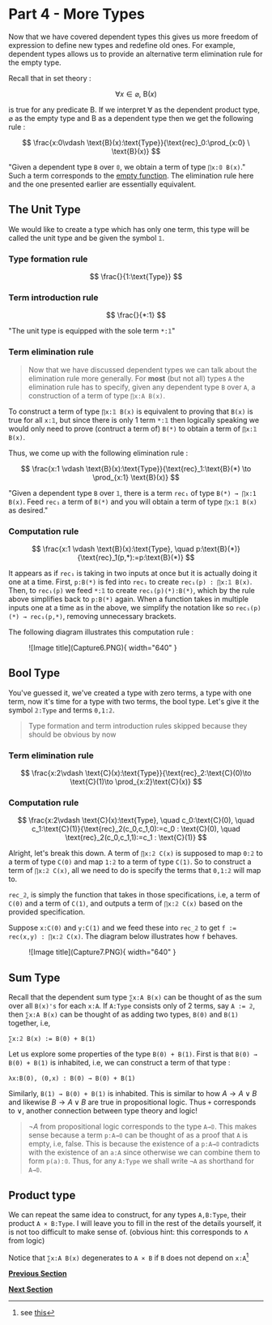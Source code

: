 # Part 4 - More Types

Now that we have covered dependent types this gives us more freedom of expression to define new types and redefine old ones. For example, dependent types allows us to provide an alternative term elimination rule for the empty type.

Recall that in set theory :

$$
\forall x\in \varnothing, \ \text{B}(x)
$$

is true for any predicate $\text{B}$. If we interpret $\forall$ as the dependent product type, $\varnothing$ as the empty type and $\text{B}$ as a dependent type then we get the following rule :

$$
\frac{x:0\vdash \text{B}(x):\text{Type}}{\text{rec}_0:\prod_{x:0} \ \text{B}(x)}
$$

"Given a dependent type `B` over `𝟘`, we obtain a term of type `∏x:𝟘 B(x)`." Such a term corresponds to the [empty function](https://en.wikipedia.org/wiki/Function_(mathematics)#empty_function). The elimination rule here and the one presented earlier are essentially equivalent. 

## The Unit Type

We would like to create a type which has only one term, this type will be called the unit type and be given the symbol `𝟙`.

### Type formation rule

$$
\frac{}{1:\text{Type}}
$$

### Term introduction rule

$$
\frac{}{*:1}
$$

"The unit type is equipped with the sole term `*:𝟙`"

### Term elimination rule

> Now that we have discussed dependent types we can talk about the elimination rule more generally. For **most** (but not all) types `A` the elimination rule has to specify, given any dependent type `B` over `A`, a construction of a term of type `∏x:A B(x)`. 

To construct a term of type `∏x:𝟙 B(x)` is equivalent to proving that `B(x)` is true for all `x:𝟙`, but since there is only 1 term `*:𝟙` then logically speaking we would only need to prove (contruct a term of) `B(*)` to obtain a term of `∏x:𝟙 B(x)`.    

Thus, we come up with the following elimination rule :

$$
\frac{x:1 \vdash \text{B}(x):\text{Type}}{\text{rec}_1:\text{B}(*) \to \prod_{x:1} \text{B}(x)}
$$

"Given a dependent type `B` over `𝟙`, there is a term `rec₁` of type `B(*) → ∏x:1 B(x)`. Feed `rec₁` a term of `B(*)` and you will obtain a term of type `∏x:𝟙 B(x)` as desired."

### Computation rule

$$
\frac{x:1 \vdash \text{B}(x):\text{Type}, \quad p:\text{B}(*)}{\text{rec}_1(p,*):=p:\text{B}(*)}
$$

It appears as if `rec₁` is taking in two inputs at once but it is actually doing it one at a time. First, `p:B(*)` is fed into `rec₁` to create `rec₁(p) : ∏x:𝟙 B(x)`. Then, to `rec₁(p)` we feed `*:𝟙` to create `rec₁(p)(*):B(*)`, which by the rule above simplifies back to `p:B(*)` again. When a function takes in multiple inputs one at a time as in the above, we simplify the notation like so `rec₁(p)(*) → rec₁(p,*)`, removing unnecessary brackets.

The following diagram illustrates this computation rule :

<figure markdown>
  ![Image title](Capture6.PNG){ width="640" }
</figure>

## Bool Type

You've guessed it, we've created a type with zero terms, a type with one term, now it's time for a type with two terms, the bool type. Let's give it the symbol `𝟚:Type` and terms `0,1:𝟚`.

> Type formation and term introduction rules skipped because they should be obvious by now

### Term elimination rule

$$
\frac{x:2\vdash \text{C}(x):\text{Type}}{\text{rec}_2:\text{C}(0)\to \text{C}(1)\to \prod_{x:2}\text{C}(x)}
$$

### Computation rule

$$
\frac{x:2\vdash \text{C}(x):\text{Type}, \quad c_0:\text{C}(0), \quad c_1:\text{C}(1)}{\text{rec}_2(c_0,c_1,0):=c_0 : \text{C}(0), \quad \text{rec}_2(c_0,c_1,1):=c_1 : \text{C}(1)}
$$

Alright, let's break this down. A term of `∏x:𝟚 C(x)` is supposed to map `0:𝟚` to a term of type `C(0)` and map `1:𝟚` to a term of type `C(1)`. So to construct a term of `∏x:𝟚 C(x)`, all we need to do is specify the terms that `0,1:𝟚` will map to. 

`rec_𝟚`, is simply the function that takes in those specifications, i.e, a term of `C(0)` and a term of `C(1)`, and outputs a term of `∏x:𝟚 C(x)` based on the provided specification. 

Suppose `x:C(0)` and `y:C(1)` and we feed these into `rec_𝟚` to get `f := rec(x,y) : ∏x:𝟚 C(x)`. The diagram below illustrates how `f` behaves.

<figure markdown>
  ![Image title](Capture7.PNG){ width="640" }
</figure>

## Sum Type

Recall that the dependent sum type `∑x:A B(x)` can be thought of as the sum over all `B(x)'s` for each `x:A`. If `A:Type` consists only of 2 terms, say `A := 𝟚`, then `∑x:A B(x)` can be thought of as adding two types, `B(0)` and `B(1)` together, i.e, 

```
∑x:𝟚 B(x) := B(0) + B(1)
```
Let us explore some properties of the type `B(0) + B(1)`. First is that `B(0) → B(0) + B(1)` is inhabited, i.e, we can construct a term of that type :
```
λx:B(0), (0,x) : B(0) → B(0) + B(1)
```
Similarly, `B(1) → B(0) + B(1)` is inhabited. This is similar to how $A \to A \lor B$ and likewise $B \to A \lor B$ are true in propositional logic. Thus `+` corresponds to $\lor$, another connection between type theory and logic!

> $\neg A$ from propositional logic corresponds to the type `A→𝟘`. This makes sense because a term `p:A→𝟘` can be thought of as a proof that `A` is empty, i.e, false. This is because the existence of a `p:A→𝟘` contradicts with the existence of an `a:A` since otherwise we can combine them to form `p(a):𝟘`. Thus, for any `A:Type` we shall write `¬A` as shorthand for `A→𝟘`.   

## Product type

We can repeat the same idea to construct, for any types `A,B:Type`, their product `A × B:Type`. I will leave you to fill in the rest of the details yourself, it is not too difficult to make sense of. (obvious hint: this corresponds to $\land$ from logic)

Notice that `∑x:A B(x)` degenerates to `A × B` if `B` does not depend on `x:A`[^1] 


<!--
## The First Theorem

Let us introduce and prove the first theorem of this series :

> Theorem. Let `A,B,C:Type`, then the type
>
> ```
>                (A + B) → (A → C) → (B → C) → C
> ```
> is inhabited (has a term).

> What is the significance of this theorem? Viewed as propositions instead of types, the theorem states that : if we have a proof of `A + B` and we wish to prove `C` then it suffices to prove both `A → C` and `B → C`. This is the principle of proof by cases. 

Proof. First let us construct the dependent types :

```
x:𝟚 ⊢ D(x):Type, D(0) := A, D(1) := B

x:𝟚 ⊢ E(x):Type, E := λx:𝟚, D(x) → C
```
We can then rewrite our goal into
```
                 ∑x:𝟚 D(x) → E(0) → E(1) → C
```
Essentially what we want to do is construct a function that takes in a term of type `∑x:𝟚 D(x)`, a term of type `E(0)`, and a term of type `E(1)` and returns a term of type `C`. We also know that the construction a function involves making use of a lambda abstraction, so let us start with the following template :

```
λh1:(∑x:𝟚 D(x)), λh2:E(0), λh3:E(1), [something]
```

By applying the elimination rule of `𝟚:Type` with the dependent type `E` we obtain

```
rec₂ : E(0) → E(1) → ∏x:𝟚 E(x)
```
via the elimination rule for `∑` we can decompose `h1:∑x:𝟚 D(x)` as follows:
```
π₁(h1) : 𝟚,   π₂(h1) : D(π₁(h1))
```
Given terms `h2:E(0)` and `h3:E(1)` :
```
rec₂(h2,h3,π₁(h1)) : E(π₁(h1)) := D(π₁(h1)) → C

-- and hence --

rec₂(h2,h3,π₁(h1),π₂(h1)) : C
```

We can now fill in the previously unknown `[something]` :

```
λh1:(∑x:𝟚 D(x)), λh2:E(0), λh3:E(1), rec₂(h2,h3,π₁(h1),π₂(h1))
```
The above is a term of `∑x:𝟚 D(x) → E(0) → E(1) → C`, thus `(A + B) → (A → C) → (B → C) → C` is inhabited as required. ∎
-->

[**Previous Section**](part3.md)

[**Next Section**](part5.md)

[^1]: see [this](https://cs.stackexchange.com/questions/81112/why-product-type-is-a-dependent-sum)